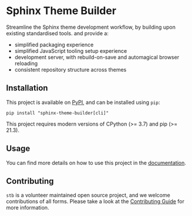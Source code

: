 # Sphinx Theme Builder

<!-- start-elevator-pitch -->

Streamline the Sphinx theme development workflow, by building upon existing standardised tools. and provide a:

- simplified packaging experience
- simplified JavaScript tooling setup experience
- development server, with rebuild-on-save and automagical browser reloading
- consistent repository structure across themes

<!-- end-elevator-pitch -->

## Installation

<!-- start-installation -->

This project is available on [PyPI](https://pypi.org/project/sphinx-theme-builder/), and can be installed using `pip`:

```
pip install "sphinx-theme-builder[cli]"
```

This project requires modern versions of CPython (>= 3.7) and pip (>= 21.3).

<!-- end-installation -->

## Usage

You can find more details on how to use this project in the [documentation].

## Contributing

`stb` is a volunteer maintained open source project, and we welcome contributions of all forms. Please take a look at the [Contributing Guide] for more information.

[documentation]: https://sphinx-theme-builder.rtfd.io/
[contributing guide]: https://sphinx-theme-builder.rtfd.io/en/latest/contributing/
